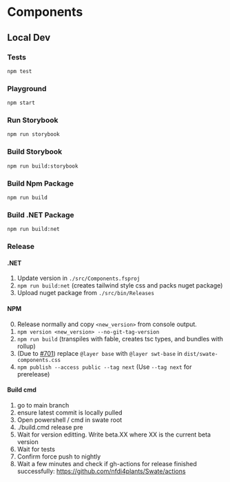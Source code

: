 # Components

## Local Dev

### Tests

`npm test`

### Playground

`npm start`

### Run Storybook

`npm run storybook`

### Build Storybook

`npm run build:storybook`

### Build Npm Package

`npm run build`

### Build .NET Package

`npm run build:net`

### Release

#### .NET

1. Update version in `./src/Components.fsproj`
2. `npm run build:net` (creates tailwind style css and packs nuget package)
3. Upload nuget package from `./src/bin/Releases`

#### NPM

0. Release normally and copy `<new_version>` from console output.
1. `npm version <new_version> --no-git-tag-version`
2. `npm run build` (transpiles with fable, creates tsc types, and bundles with rollup)
3. (Due to [#701](https://github.com/nfdi4plants/Swate/issues/701)) replace `@layer base` with `@layer swt-base` in `dist/swate-components.css`
4. `npm publish --access public --tag next` (Use `--tag next` for prerelease)

#### Build cmd

1. go to main branch
2. ensure latest commit is locally pulled
3. Open powershell / cmd in swate root
4. ./build.cmd release pre
5. Wait for version editting. Write beta.XX where XX is the current beta version
6. Wait for tests
7. Confirm force push to nightly
8. Wait a few minutes and check if gh-actions for release finished successfully: https://github.com/nfdi4plants/Swate/actions
